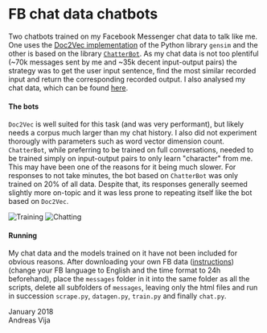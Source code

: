 # FB chat data chatbots
Two chatbots trained on my Facebook Messenger chat data to talk like me. One uses the [Doc2Vec implementation](https://radimrehurek.com/gensim/models/doc2vec.html) of the Python library ```gensim``` and the other is based on the library [```ChatterBot```](http://chatterbot.readthedocs.io/en/stable/). 
As my chat data is not too plentiful (~70k messages sent by me and ~35k decent input-output pairs) the strategy was to get the user input sentence, find the most similar recorded input and return the corresponding recorded output. 
I also analysed my chat data, which can be found [here](https://github.com/andreasvija/chat-analysis). 
#### The bots
```Doc2Vec``` is well suited for this task (and was very performant), but likely needs a corpus much larger than my chat history. I also did not experiment thorougly with parameters such as word vector dimension count. ```ChatterBot```, while preferring to be trained on full conversations, needed to be trained simply on input-output pairs to only learn "character" from me. This may have been one of the reasons for it being much slower. For responses to not take minutes, the bot based on ```ChatterBot``` was only trained on 20% of all data. Despite that, its responses generally seemed slightly more on-topic and it was less prone to repeating itself like the bot based on ```Doc2Vec```. 

![Training](https://i.imgur.com/fDzBPDe.png)
![Chatting](https://i.imgur.com/ySXJmeZ.png)

#### Running
My chat data and the models trained on it have not been included for obvious reasons. After downloading your own FB data ([instructions](https://www.facebook.com/help/131112897028467)) (change your FB language to English and the time format to 24h beforehand), place the ```messages``` folder in it into the same folder as all the scripts, delete all subfolders of ```messages```, leaving only the html files and run in succession ```scrape.py```, ```datagen.py```, ```train.py``` and finally ```chat.py```.

January 2018  
Andreas Vija